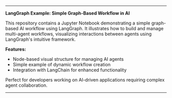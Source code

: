 

---

**LangGraph Example: Simple Graph-Based Workflow in AI**

This repository contains a Jupyter Notebook demonstrating a simple graph-based AI workflow using LangGraph. It illustrates how to build and manage multi-agent workflows, visualizing interactions between agents using LangGraph's intuitive framework.

**Features:**
- Node-based visual structure for managing AI agents
- Simple example of dynamic workflow creation
- Integration with LangChain for enhanced functionality

Perfect for developers working on AI-driven applications requiring complex agent collaboration.

---

